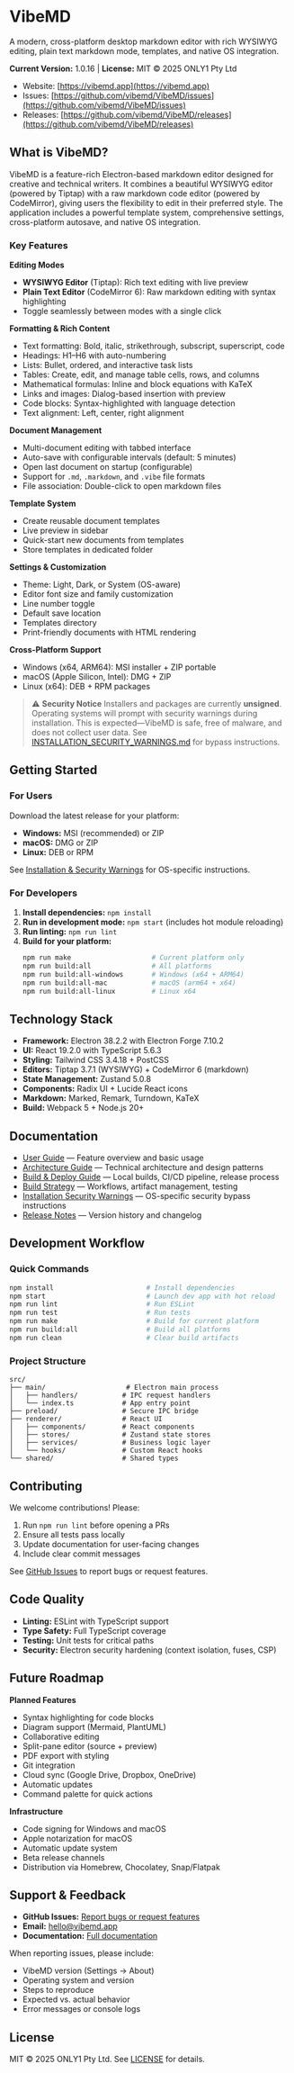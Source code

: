 # VibeMD

A modern, cross-platform desktop markdown editor with rich WYSIWYG editing, plain text markdown mode, templates, and native OS integration.

**Current Version:** 1.0.16 | **License:** MIT © 2025 ONLY1 Pty Ltd

- Website: [https://vibemd.app](https://vibemd.app)
- Issues: [https://github.com/vibemd/VibeMD/issues](https://github.com/vibemd/VibeMD/issues)
- Releases: [https://github.com/vibemd/VibeMD/releases](https://github.com/vibemd/VibeMD/releases)

## What is VibeMD?

VibeMD is a feature-rich Electron-based markdown editor designed for creative and technical writers. It combines a beautiful WYSIWYG editor (powered by Tiptap) with a raw markdown code editor (powered by CodeMirror), giving users the flexibility to edit in their preferred style. The application includes a powerful template system, comprehensive settings, cross-platform autosave, and native OS integration.

### Key Features

**Editing Modes**
- **WYSIWYG Editor** (Tiptap): Rich text editing with live preview
- **Plain Text Editor** (CodeMirror 6): Raw markdown editing with syntax highlighting
- Toggle seamlessly between modes with a single click

**Formatting & Rich Content**
- Text formatting: Bold, italic, strikethrough, subscript, superscript, code
- Headings: H1–H6 with auto-numbering
- Lists: Bullet, ordered, and interactive task lists
- Tables: Create, edit, and manage table cells, rows, and columns
- Mathematical formulas: Inline and block equations with KaTeX
- Links and images: Dialog-based insertion with preview
- Code blocks: Syntax-highlighted with language detection
- Text alignment: Left, center, right alignment

**Document Management**
- Multi-document editing with tabbed interface
- Auto-save with configurable intervals (default: 5 minutes)
- Open last document on startup (configurable)
- Support for `.md`, `.markdown`, and `.vibe` file formats
- File association: Double-click to open markdown files

**Template System**
- Create reusable document templates
- Live preview in sidebar
- Quick-start new documents from templates
- Store templates in dedicated folder

**Settings & Customization**
- Theme: Light, Dark, or System (OS-aware)
- Editor font size and family customization
- Line number toggle
- Default save location
- Templates directory
- Print-friendly documents with HTML rendering

**Cross-Platform Support**
- Windows (x64, ARM64): MSI installer + ZIP portable
- macOS (Apple Silicon, Intel): DMG + ZIP
- Linux (x64): DEB + RPM packages

> ⚠️ **Security Notice**
> Installers and packages are currently **unsigned**. Operating systems will prompt with security warnings during installation. This is expected—VibeMD is safe, free of malware, and does not collect user data. See [INSTALLATION_SECURITY_WARNINGS.md](docs/INSTALLATION_SECURITY_WARNINGS.md) for bypass instructions.

## Getting Started

### For Users

Download the latest release for your platform:
- **Windows:** MSI (recommended) or ZIP
- **macOS:** DMG or ZIP
- **Linux:** DEB or RPM

See [Installation & Security Warnings](docs/INSTALLATION_SECURITY_WARNINGS.md) for OS-specific instructions.

### For Developers

1. **Install dependencies:** `npm install`
2. **Run in development mode:** `npm start` (includes hot module reloading)
3. **Run linting:** `npm run lint`
4. **Build for your platform:**
   ```bash
   npm run make                    # Current platform only
   npm run build:all               # All platforms
   npm run build:all-windows       # Windows (x64 + ARM64)
   npm run build:all-mac           # macOS (arm64 + x64)
   npm run build:all-linux         # Linux x64
   ```

## Technology Stack

- **Framework:** Electron 38.2.2 with Electron Forge 7.10.2
- **UI:** React 19.2.0 with TypeScript 5.6.3
- **Styling:** Tailwind CSS 3.4.18 + PostCSS
- **Editors:** Tiptap 3.7.1 (WYSIWYG) + CodeMirror 6 (markdown)
- **State Management:** Zustand 5.0.8
- **Components:** Radix UI + Lucide React icons
- **Markdown:** Marked, Remark, Turndown, KaTeX
- **Build:** Webpack 5 + Node.js 20+

## Documentation

- [User Guide](docs/USER_GUIDE.md) — Feature overview and basic usage
- [Architecture Guide](docs/ARCHITECTURE_GUIDE.md) — Technical architecture and design patterns
- [Build & Deploy Guide](docs/BUILD_AND_DEPLOY_GUIDE.md) — Local builds, CI/CD pipeline, release process
- [Build Strategy](docs/BUILD_STRATEGY.md) — Workflows, artifact management, testing
- [Installation Security Warnings](docs/INSTALLATION_SECURITY_WARNINGS.md) — OS-specific security bypass instructions
- [Release Notes](docs/RELEASE_NOTES.md) — Version history and changelog

## Development Workflow

### Quick Commands

```bash
npm install                       # Install dependencies
npm start                         # Launch dev app with hot reload
npm run lint                      # Run ESLint
npm run test                      # Run tests
npm run make                      # Build for current platform
npm run build:all                 # Build all platforms
npm run clean                     # Clear build artifacts
```

### Project Structure

```
src/
├── main/                    # Electron main process
│   ├── handlers/           # IPC request handlers
│   └── index.ts            # App entry point
├── preload/                # Secure IPC bridge
├── renderer/               # React UI
│   ├── components/         # React components
│   ├── stores/             # Zustand state stores
│   ├── services/           # Business logic layer
│   └── hooks/              # Custom React hooks
└── shared/                 # Shared types
```

## Contributing

We welcome contributions! Please:

1. Run `npm run lint` before opening a PRs
2. Ensure all tests pass locally
3. Update documentation for user-facing changes
4. Include clear commit messages

See [GitHub Issues](https://github.com/vibemd/VibeMD/issues) to report bugs or request features.

## Code Quality

- **Linting:** ESLint with TypeScript support
- **Type Safety:** Full TypeScript coverage
- **Testing:** Unit tests for critical paths
- **Security:** Electron security hardening (context isolation, fuses, CSP)

## Future Roadmap

**Planned Features**
- Syntax highlighting for code blocks
- Diagram support (Mermaid, PlantUML)
- Collaborative editing
- Split-pane editor (source + preview)
- PDF export with styling
- Git integration
- Cloud sync (Google Drive, Dropbox, OneDrive)
- Automatic updates
- Command palette for quick actions

**Infrastructure**
- Code signing for Windows and macOS
- Apple notarization for macOS
- Automatic update system
- Beta release channels
- Distribution via Homebrew, Chocolatey, Snap/Flatpak

## Support & Feedback

- **GitHub Issues:** [Report bugs or request features](https://github.com/vibemd/VibeMD/issues)
- **Email:** hello@vibemd.app
- **Documentation:** [Full documentation](https://github.com/vibemd/VibeMD/tree/main/docs)

When reporting issues, please include:
- VibeMD version (Settings → About)
- Operating system and version
- Steps to reproduce
- Expected vs. actual behavior
- Error messages or console logs

## License

MIT © 2025 ONLY1 Pty Ltd. See [LICENSE](LICENSE) for details.
